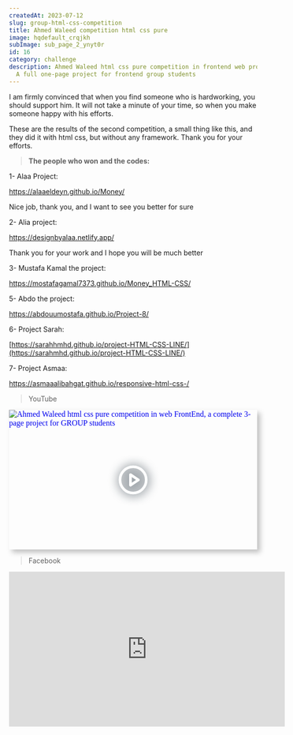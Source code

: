 ```yaml
---
createdAt: 2023-07-12
slug: group-html-css-competition
title: Ahmed Waleed competition html css pure
image: hqdefault_crqjkh
subImage: sub_page_2_ynyt0r
id: 16
category: challenge
description: Ahmed Waleed html css pure competition in frontend web programming
  A full one-page project for frontend group students
---
```

I am firmly convinced that when you find someone who is hardworking, you should support him. It will not take a minute of your time, so when you make someone happy with his efforts.

These are the results of the second competition, a small thing like this, and they did it with html css, but without any framework. Thank you for your efforts.

> **The people who won and the codes:**

1- Alaa Project:

<https://alaaeldeyn.github.io/Money/>

Nice job, thank you, and I want to see you better for sure

2- Alia project:

<https://designbyalaa.netlify.app/>

Thank you for your work and I hope you will be much better

3﻿- Mustafa Kamal the project:

<https://mostafagamal7373.github.io/Money_HTML-CSS/>

5- Abdo the project:

<https://abdouumostafa.github.io/Project-8/>

6﻿- Project Sarah:

[https://sarahhmhd.github.io/project-HTML-CSS-LINE/](https://sarahmhd.github.io/project-HTML-CSS-LINE/)

7﻿- Project Asmaa:

<https://asmaaalibahgat.github.io/responsive-html-css-/>

> YouTube

<div style="width:100%;max-width:800px;box-shadow:6px 6px 10px hsl(206.5,0%,75%)"><div style="position:relative;padding-bottom:56.15%;height:0;overflow:hidden"><iframe style="position:absolute;top:0;left:0;width:100%;height:100%;border:0" loading="lazy" srcdoc="<style>* {padding: 0;margin: 0;overflow: hidden;}body, html {height: 100%;}img, svg {position: absolute;width:100%;top: 0;bottom: 0;margin: auto;}svg {filter: drop-shadow(1px 1px 10px hsl(206.5, 70.7%, 8%));transition: all 250ms ease-in-out;}body:hover svg {filter: drop-shadow(1px 1px 10px hsl(206.5, 0%, 10%));transform: scale(1.2);}</style><a href='https://www.youtube.com/embed/vMVuYCEI-iw?autoplay=1'><img src='https://img.youtube.com/vi/vMVuYCEI-iw/hqdefault.jpg' alt='Ahmed Waleed html css pure competition in web FrontEnd, a complete 3-page project for GROUP students'>
<svg xmlns='http://www.w3.org/2000/svg' width='64' height='64' viewBox='0 0 24 24' fill='none' stroke='#ffffff' stroke-width='2' stroke-linecap='round' stroke-linejoin='round' class='feather feather-play-circle'><circle cx='12' cy='12' r='10'></circle><polygon points='10 8 16 12 10 16 10 8'></polygon></svg></a>" src="https://www.youtube.com/embed/vMVuYCEI-iw" title="Ahmed Waleed html css pure competition in web FrontEnd, a complete 3-page project for GROUP students" frameborder="0" allow="accelerometer; autoplay; clipboard-write; encrypted-media; gyroscope; picture-in-picture" allowfullscreen></iframe></div></div>

> Facebook

<iframe src="https://www.facebook.com/plugins/video.php?height=314&href=https%3A%2F%2Fwww.facebook.com%2FLiNePasha%2Fvideos%2F930032427913040%2F&show_text=false&width=560&t=0" width="560" height="314" style="border:none;overflow:hidden" scrolling="no" frameborder="0" allowfullscreen="true" allow="autoplay; clipboard-write; encrypted-media; picture-in-picture; web-share" allowFullScreen="true"></iframe>